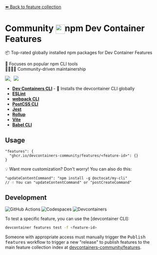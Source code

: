 [⬅️ Back to feature collection](https://github.com/devcontainers-community/features)

# Community <img valign=middle height=30 src="https://favicone.com/npmjs.com?s=64">npm Dev Container Features

📦 Top-rated globally installed npm packages for Dev Container Features

🥇 Focuses on popular npm CLI tools \
👨‍👩‍👧‍👦 Community-driven maintainership

<p>
  <a href="https://github.com/devcontainers-community/npm-features/issues/new">
    <img src="https://img.shields.io/static/v1?style=for-the-badge&message=%F0%9F%A7%B0+Add+a+feature&color=CB3837&label=">
  </a>
  &nbsp;
  <a href="https://github.com/orgs/devcontainers-community/discussions/new?category=general">
    <img src="https://img.shields.io/static/v1?style=for-the-badge&message=%F0%9F%A4%9D+Join+the+org&color=222222&label=">
  </a>
</p>

<!-- prettier-ignore -->
- **[Dev Containers CLI](https://github.com/devcontainers-community/npm-features/tree/main/src/devcontainers-cli)** - 🐳 Installs the devcontainer CLI globally
- **[ESLint](https://github.com/devcontainers-community/npm-features/tree/main/src/eslint)**
- **[webpack CLI](https://github.com/devcontainers-community/npm-features/tree/main/src/webpack-cli)**
- **[PostCSS CLI](https://github.com/devcontainers-community/npm-features/tree/main/src/postcss-cli)**
- **[Jest](https://github.com/devcontainers-community/npm-features/tree/main/src/jest)**
- **[Rollup](https://github.com/devcontainers-community/npm-features/tree/main/src/rollup)**
- **[Vite](https://github.com/devcontainers-community/npm-features/tree/main/src/vite)**
- **[Babel CLI](https://github.com/devcontainers-community/npm-features/tree/main/src/babel-cli)**

## Usage

```jsonc
"features": {
  "ghcr.io/devcontainers-community/features/<feature-id>": {}
}
```

💡 Want more customization? Don't worry! You can also do this:

```jsonc
"updateContentCommand": "npm install -g @octocat/my-cli"
// ☝ You can "updateContentCommand" or "postCreateCommand"
```

## Development

![GitHub Actions](https://img.shields.io/static/v1?style=for-the-badge&message=GitHub+Actions&color=2088FF&logo=GitHub+Actions&logoColor=FFFFFF&label=)
![Codespaces](https://img.shields.io/static/v1?style=for-the-badge&message=Codespaces&color=181717&logo=GitHub&logoColor=FFFFFF&label=)
![Devcontainers](https://img.shields.io/static/v1?style=for-the-badge&message=Devcontainers&color=2496ED&logo=Docker&logoColor=FFFFFF&label=)

To test a specific feature, you can use the [devcontainer CLI]:

```sh
devcontainer features test -f <feature-id>
```

Someone with appropriate access must manually trigger the <kbd>Publish
features</kbd> workflow to trigger a new "release" to publish features to the
main feature collection index at [devcontainers-community/features].

<!-- prettier-ignore-start -->
[devcontainers-community/features]: https://github.com/devcontainers-community/features
<!-- prettier-ignore-end -->
